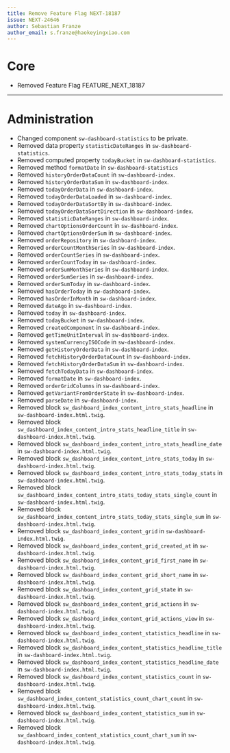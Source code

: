 ```yaml
---
title: Remove Feature Flag NEXT-18187
issue: NEXT-24646
author: Sebastian Franze
author_email: s.franze@haokeyingxiao.com
---
```

# Core
* Removed Feature Flag FEATURE_NEXT_18187
___
# Administration
* Changed component `sw-dashboard-statistics` to be private.
* Removed data property `statisticDateRanges` in `sw-dashboard-statistics`.
* Removed computed property `todayBucket` in `sw-dashboard-statistics`.
* Removed method `formatDate` in `sw-dashboard-statistics`
* Removed `historyOrderDataCount` in `sw-dashboard-index`.
* Removed `historyOrderDataSum` in `sw-dashboard-index`.
* Removed `todayOrderData` in `sw-dashboard-index`.
* Removed `todayOrderDataLoaded` in `sw-dashboard-index`.
* Removed `todayOrderDataSortBy` in `sw-dashboard-index`.
* Removed `todayOrderDataSortDirection` in `sw-dashboard-index`.
* Removed `statisticDateRanges` in `sw-dashboard-index`.
* Removed `chartOptionsOrderCount` in `sw-dashboard-index`.
* Removed `chartOptionsOrderSum` in `sw-dashboard-index`.
* Removed `orderRepository` in `sw-dashboard-index`.
* Removed `orderCountMonthSeries` in `sw-dashboard-index`.
* Removed `orderCountSeries` in `sw-dashboard-index`.
* Removed `orderCountToday` in `sw-dashboard-index`.
* Removed `orderSumMonthSeries` in `sw-dashboard-index`.
* Removed `orderSumSeries` in `sw-dashboard-index`.
* Removed `orderSumToday` in `sw-dashboard-index`.
* Removed `hasOrderToday` in `sw-dashboard-index`.
* Removed `hasOrderInMonth` in `sw-dashboard-index`.
* Removed `dateAgo` in `sw-dashboard-index`.
* Removed `today` in `sw-dashboard-index`.
* Removed `todayBucket` in `sw-dashboard-index`.
* Removed `createdComponent` in `sw-dashboard-index`.
* Removed `getTimeUnitInterval` in `sw-dashboard-index`.
* Removed `systemCurrencyISOCode` in `sw-dashboard-index`.
* Removed `getHistoryOrderData` in `sw-dashboard-index`.
* Removed `fetchHistoryOrderDataCount` in `sw-dashboard-index`.
* Removed `fetchHistoryOrderDataSum` in `sw-dashboard-index`.
* Removed `fetchTodayData` in `sw-dashboard-index`.
* Removed `formatDate` in `sw-dashboard-index`.
* Removed `orderGridColumns` in `sw-dashboard-index`.
* Removed `getVariantFromOrderState` in `sw-dashboard-index`.
* Removed `parseDate` in `sw-dashboard-index`.
* Removed block `sw_dashboard_index_content_intro_stats_headline` in `sw-dashboard-index.html.twig`.
* Removed block `sw_dashboard_index_content_intro_stats_headline_title` in `sw-dashboard-index.html.twig`.
* Removed block `sw_dashboard_index_content_intro_stats_headline_date` in `sw-dashboard-index.html.twig`.
* Removed block `sw_dashboard_index_content_intro_stats_today` in `sw-dashboard-index.html.twig`.
* Removed block `sw_dashboard_index_content_intro_stats_today_stats` in `sw-dashboard-index.html.twig`.
* Removed block `sw_dashboard_index_content_intro_stats_today_stats_single_count` in `sw-dashboard-index.html.twig`.
* Removed block `sw_dashboard_index_content_intro_stats_today_stats_single_sum` in `sw-dashboard-index.html.twig`.
* Removed block `sw_dashboard_index_content_grid` in `sw-dashboard-index.html.twig`.
* Removed block `sw_dashboard_index_content_grid_created_at` in `sw-dashboard-index.html.twig`.
* Removed block `sw_dashboard_index_content_grid_first_name` in `sw-dashboard-index.html.twig`.
* Removed block `sw_dashboard_index_content_grid_short_name` in `sw-dashboard-index.html.twig`.
* Removed block `sw_dashboard_index_content_grid_state` in `sw-dashboard-index.html.twig`.
* Removed block `sw_dashboard_index_content_grid_actions` in `sw-dashboard-index.html.twig`.
* Removed block `sw_dashboard_index_content_grid_actions_view` in `sw-dashboard-index.html.twig`.
* Removed block `sw_dashboard_index_content_statistics_headline` in `sw-dashboard-index.html.twig`.
* Removed block `sw_dashboard_index_content_statistics_headline_title` in `sw-dashboard-index.html.twig`.
* Removed block `sw_dashboard_index_content_statistics_headline_date` in `sw-dashboard-index.html.twig`.
* Removed block `sw_dashboard_index_content_statistics_count` in `sw-dashboard-index.html.twig`.
* Removed block `sw_dashboard_index_content_statistics_count_chart_count` in `sw-dashboard-index.html.twig`.
* Removed block `sw_dashboard_index_content_statistics_sum` in `sw-dashboard-index.html.twig`.
* Removed block `sw_dashboard_index_content_statistics_count_chart_sum` in `sw-dashboard-index.html.twig`.
